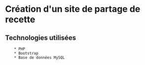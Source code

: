 # Création d'un site de partage de recette

## Technologies utilisées

        * PHP
        * Bootstrap
        * Base de données MySQL

